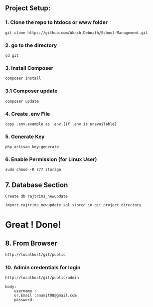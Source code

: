 ## Project Setup:

### 1. Clone the repo to htdocs or www folder

```
git clone https://github.com/Akash-Debnath/School-Management.git
```

### 2. go to the directory 
```
cd git
```

### 3. Install Composer
```
composer install
```

### 3.1 Composer update
```
composer update
```

### 4. Create .env File
```
copy .env.example as .env [If .env is unavailable]
```

### 5. Generate Key
```
php artisan key:generate
```

### 6. Enable Permission (for Linux User)

```
sudo chmod -R 777 storage
```

## 7. Database Section

```
Create db rajtrims_newupdate
```

```
import rajtrims_newupdate.sql stored in git project directory 
```

# Great ! Done! 

## 8. From Browser
```html
http://localhost/git/public
```

### 10. Admin credentials for login
```html
http://localhost/git/public/admin
```
```
body: 
    username : 
    or,Email :anamit08@gmail.com
    password: 
```
